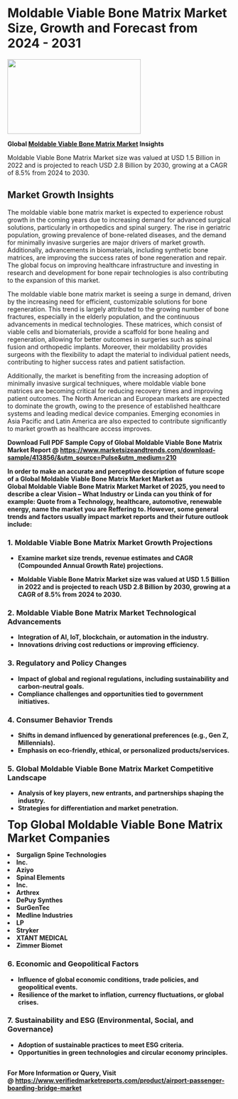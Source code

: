 <H1>Moldable Viable Bone Matrix Market Size, Growth and Forecast from 2024 - 2031</H1><img class="aligncenter size-medium wp-image-584254" src="https://thirdeyenews.in/wp-content/uploads/2024/09/Global-Market-Research-300x168.jpeg" alt="" width="300" height="168" /><p><strong>Global&nbsp;<a href="https://www.marketsizeandtrends.com/download-sample/413856/&amp;utm_source=Pulse&amp;utm_medium=210">Moldable Viable Bone Matrix Market</a> Insights</strong></p><p>Moldable Viable Bone Matrix Market size was valued at USD 1.5 Billion in 2022 and is projected to reach USD 2.8 Billion by 2030, growing at a CAGR of 8.5% from 2024 to 2030.</p><p><h2>Market Growth Insights</h2> <p>The moldable viable bone matrix market is expected to experience robust growth in the coming years due to increasing demand for advanced surgical solutions, particularly in orthopedics and spinal surgery. The rise in geriatric population, growing prevalence of bone-related diseases, and the demand for minimally invasive surgeries are major drivers of market growth. Additionally, advancements in biomaterials, including synthetic bone matrices, are improving the success rates of bone regeneration and repair. The global focus on improving healthcare infrastructure and investing in research and development for bone repair technologies is also contributing to the expansion of this market.</p> <p><strong></strong></p> <p>The moldable viable bone matrix market is seeing a surge in demand, driven by the increasing need for efficient, customizable solutions for bone regeneration. This trend is largely attributed to the growing number of bone fractures, especially in the elderly population, and the continuous advancements in medical technologies. These matrices, which consist of viable cells and biomaterials, provide a scaffold for bone healing and regeneration, allowing for better outcomes in surgeries such as spinal fusion and orthopedic implants. Moreover, their moldability provides surgeons with the flexibility to adapt the material to individual patient needs, contributing to higher success rates and patient satisfaction.</p> <p>Additionally, the market is benefiting from the increasing adoption of minimally invasive surgical techniques, where moldable viable bone matrices are becoming critical for reducing recovery times and improving patient outcomes. The North American and European markets are expected to dominate the growth, owing to the presence of established healthcare systems and leading medical device companies. Emerging economies in Asia Pacific and Latin America are also expected to contribute significantly to market growth as healthcare access improves.</p> <p><strong></p><p><span class=""><strong>Download Full PDF Sample Copy of Global Moldable Viable Bone Matrix Market Report</strong> @ <a href="https://www.marketsizeandtrends.com/download-sample/413856/&amp;utm_source=Pulse&amp;utm_medium=210" target="_blank">https://www.marketsizeandtrends.com/download-sample/413856/&amp;utm_source=Pulse&amp;utm_medium=210</a></span></p><p>In order to make an accurate and perceptive description of future scope of a Global&nbsp;Moldable Viable Bone Matrix Market Market as Global&nbsp;Moldable Viable Bone Matrix Market Market of 2025, you need to describe a clear Vision &ndash; What Industry or Linda can you think of for example: Quote from a Technology, healthcare, automotive, renewable energy, name the market you are Reffering to. However, some general trends and factors usually impact market reports and their future outlook include:</p><h3>1.&nbsp;<strong>Moldable Viable Bone Matrix Market Growth Projections</strong></h3><ul><li>Examine market size trends, revenue estimates and CAGR (Compounded Annual Growth Rate) projections.</li><li><p>Moldable Viable Bone Matrix Market size was valued at USD 1.5 Billion in 2022 and is projected to reach USD 2.8 Billion by 2030, growing at a CAGR of 8.5% from 2024 to 2030.</p></li></ul><h3>2.&nbsp;<strong>Moldable Viable Bone Matrix Market Technological Advancements</strong></h3><ul><li>Integration of AI, IoT, blockchain, or automation in the industry.</li><li>Innovations driving cost reductions or improving efficiency.</li></ul><h3>3.&nbsp;<strong>Regulatory and Policy Changes</strong></h3><ul><li>Impact of global and regional regulations, including sustainability and carbon-neutral goals.</li><li>Compliance challenges and opportunities tied to government initiatives.</li></ul><h3>4.&nbsp;<strong>Consumer Behavior Trends</strong></h3><ul><li>Shifts in demand influenced by generational preferences (e.g., Gen Z, Millennials).</li><li>Emphasis on eco-friendly, ethical, or personalized products/services.</li></ul><h3>5.&nbsp;<strong>Global Moldable Viable Bone Matrix Market Competitive Landscape</strong></h3><ul><li>Analysis of key players, new entrants, and partnerships shaping the industry.</li><li>Strategies for differentiation and market penetration.</li></ul><p data-pm-slice="1 1 []"><span style="color: inherit; font-family: inherit; font-size: 25px;">Top Global Moldable Viable Bone Matrix Market Companies</span></p><div class="" data-test-id=""><p><li>Surgalign Spine Technologies</li><li> Inc.</li><li> Aziyo</li><li> Spinal Elements</li><li> Inc.</li><li> Arthrex</li><li> DePuy Synthes</li><li> SurGenTec</li><li> Medline Industries</li><li> LP</li><li> Stryker</li><li> XTANT MEDICAL</li><li> Zimmer Biomet</li></p></div><h3>6.&nbsp;<strong>Economic and Geopolitical Factors</strong></h3><ul><li>Influence of global economic conditions, trade policies, and geopolitical events.</li><li>Resilience of the market to inflation, currency fluctuations, or global crises.</li></ul><h3>7.&nbsp;<strong>Sustainability and ESG (Environmental, Social, and Governance)</strong></h3><ul><li>Adoption of sustainable practices to meet ESG criteria.</li><li>Opportunities in green technologies and circular economy principles.</li></ul><h2><strong style="font-size: 14px;">For More Information or Query, Visit @&nbsp;</strong><a style="background-color: #ffffff; font-size: 14px;" href="https://www.marketsizeandtrends.com/report/moldable-viable-bone-matrix-market/" target="_blank">https://www.verifiedmarketreports.com/product/airport-passenger-boarding-bridge-market</a></h2>

